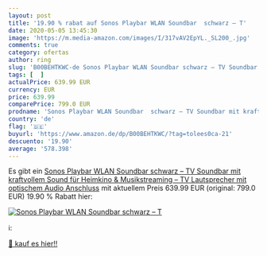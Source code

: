 ```yaml
---
layout: post
title: '19.90 % rabat auf Sonos Playbar WLAN Soundbar  schwarz – T'
date: 2020-05-05 13:45:30
image: 'https://m.media-amazon.com/images/I/317vAV2EpYL._SL200_.jpg'
comments: true
category: ofertas
author: ring
slug: 'B00BEHTKWC-de Sonos Playbar WLAN Soundbar schwarz – TV Soundbar mit...'
tags: [  ]
actualPrice: 639.99 EUR
currency: EUR
price: 639.99
comparePrice: 799.0 EUR
prodname: 'Sonos Playbar WLAN Soundbar  schwarz – TV Soundbar mit kraftvollem Sound für Heimkino & Musikstreaming – TV Lautsprecher mit optischem Audio Anschluss'
country: 'de'
flag: '🇩🇪'
buyurl: 'https://www.amazon.de/dp/B00BEHTKWC/?tag=tolees0ca-21'
descuento: '19.90'
average: '578.398'
---
```


Es gibt ein [Sonos Playbar WLAN Soundbar  schwarz – TV Soundbar mit kraftvollem Sound für Heimkino & Musikstreaming – TV Lautsprecher mit optischem Audio Anschluss](https://www.amazon.de/dp/B00BEHTKWC/?tag=tolees0ca-21) mit aktuellem Preis 639.99 EUR (original: 799.0 EUR) 19.90 % Rabatt hier:

[![Sonos Playbar WLAN Soundbar  schwarz – T](https://m.media-amazon.com/images/I/317vAV2EpYL._SL200_.jpg)](https://www.amazon.de/dp/B00BEHTKWC/?tag=tolees0ca-21)

ℹ️:


[🛒 kauf es hier!!](https://www.amazon.de/dp/B00BEHTKWC/?tag=tolees0ca-21)
